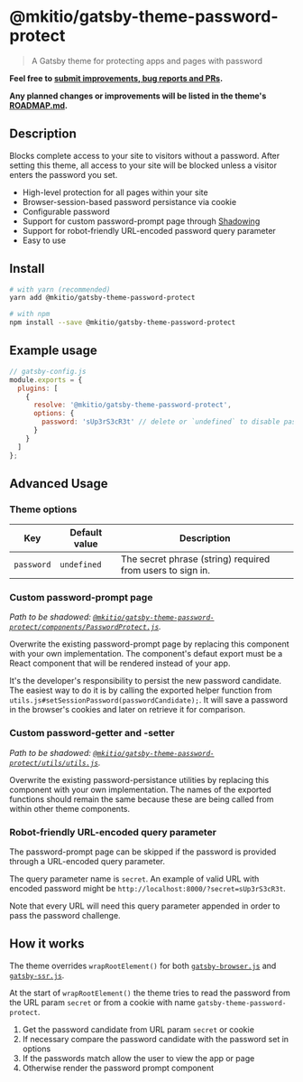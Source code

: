 # @mkitio/gatsby-theme-password-protect

> A Gatsby theme for protecting apps and pages with password

**Feel free to [submit improvements, bug reports and PRs](https://gitlab.com/mkit/open-source/gatsby-theme-password-protect/issues).**

**Any planned changes or improvements will be listed in the theme's [ROADMAP.md](./ROADMAP.md).**

## Description

Blocks complete access to your site to visitors without a password. After setting this theme, all access to your site will be blocked unless a visitor enters the password you set.

- High-level protection for all pages within your site
- Browser-session-based password persistance via cookie
- Configurable password
- Support for custom password-prompt page through [Shadowing](https://www.gatsbyjs.org/docs/themes/shadowing)
- Support for robot-friendly URL-encoded password query parameter
- Easy to use

## Install

```sh
# with yarn (recommended)
yarn add @mkitio/gatsby-theme-password-protect

# with npm
npm install --save @mkitio/gatsby-theme-password-protect
```

## Example usage

```js
// gatsby-config.js
module.exports = {
  plugins: [
    {
      resolve: '@mkitio/gatsby-theme-password-protect',
      options: {
        password: 'sUp3rS3cR3t' // delete or `undefined` to disable password protection
      }
    }
  ]
};
```

## Advanced Usage

### Theme options

| Key        | Default value | Description                                                |
| ---------- | ------------- | ---------------------------------------------------------- |
| `password` | `undefined`   | The secret phrase (string) required from users to sign in. |

### Custom password-prompt page

_Path to be shadowed: [`@mkitio/gatsby-theme-password-protect/components/PasswordProtect.js`](https://gitlab.com/mkit/open-source/gatsby-theme-password-protect/blob/master/src/components/PasswordProtect.js)._

Overwrite the existing password-prompt page by replacing this component with your own implementation. The component's defaut export must be a React component that will be rendered instead of your app.

It's the developer's responsibility to persist the new password candidate. The easiest way to do it is by calling the exported helper function from `utils.js#setSessionPassword(passwordCandidate);`. It will save a password in the browser's cookies and later on retrieve it for comparison.

### Custom password-getter and -setter

_Path to be shadowed: [`@mkitio/gatsby-theme-password-protect/utils/utils.js`](https://gitlab.com/mkit/open-source/gatsby-theme-password-protect/blob/master/src/utils/utils.js)._

Overwrite the existing password-persistance utilities by replacing this component with your own implementation. The names of the exported functions should remain the same because these are being called from within other theme components.

### Robot-friendly URL-encoded query parameter

The password-prompt page can be skipped if the password is provided through a URL-encoded query parameter.

The query parameter name is `secret`. An example of valid URL with encoded password might be `http://localhost:8000/?secret=sUp3rS3cR3t`.

Note that every URL will need this query parameter appended in order to pass the password challenge.

## How it works

The theme overrides `wrapRootElement()` for both [`gatsby-browser.js`](https://www.gatsbyjs.org/docs/browser-apis/#wrapRootElement) and [`gatsby-ssr.js`](https://www.gatsbyjs.org/docs/ssr-apis/#wrapRootElement).

At the start of `wrapRootElement()` the theme tries to read the password from the URL param `secret` or from a cookie with name `gatsby-theme-password-protect`.

1. Get the password candidate from URL param `secret` or cookie
2. If necessary compare the password candidate with the password set in options
3. If the passwords match allow the user to view the app or page
4. Otherwise render the password prompt component
